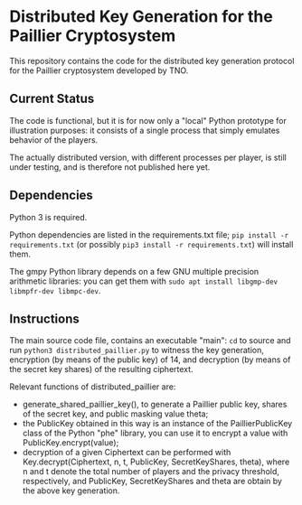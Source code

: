 # Distributed Key Generation for the Paillier Cryptosystem

This repository contains the code for the distributed key generation protocol for the Paillier cryptosystem developed by TNO.


## Current Status

The code is functional, but it is for now only a "local" Python prototype for illustration purposes: it consists of a single process that simply emulates behavior of the players.

The actually distributed version, with different processes per player, is still under testing, and is therefore not published here yet.


## Dependencies

Python 3 is required.

Python dependencies are listed in the requirements.txt file;
`pip install -r requirements.txt` (or possibly `pip3 install -r requirements.txt`) will install them.

The gmpy Python library depends on a few GNU multiple precision arithmetic libraries: you can get them with `sudo apt install libgmp-dev libmpfr-dev libmpc-dev`.


## Instructions

The main source code file, contains an executable "main": `cd` to source and run `python3 distributed_paillier.py` to witness the key generation, encryption (by means of the public key) of 14, and decryption (by means of the secret key shares) of the resulting ciphertext.

Relevant functions of distributed_paillier are:

- generate_shared_paillier_key(), to generate a Paillier public key, shares of the secret key, and public masking value theta;
- the PublicKey obtained in this way is an instance of the PaillierPublicKey class of the Python "phe" library, you can use it to encrypt a value with PublicKey.encrypt(value);
- decryption of a given Ciphertext can be performed with Key.decrypt(Ciphertext, n, t, PublicKey, SecretKeyShares, theta), where n and t denote the total number of players and the privacy threshold, respectively, and PublicKey, SecretKeyShares and theta are obtain by the above key generation.

